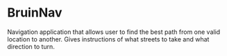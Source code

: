 # BruinNav
Navigation application that allows user to find the best path from one valid location to another. Gives instructions
of what streets to take and what direction to turn. 
